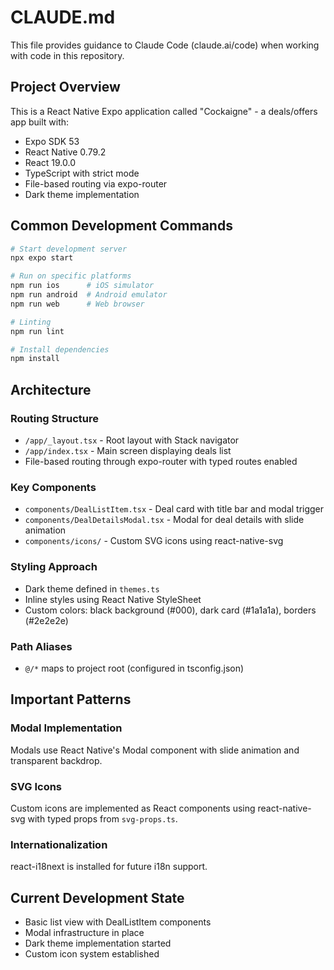 # CLAUDE.md

This file provides guidance to Claude Code (claude.ai/code) when working with code in this repository.

## Project Overview

This is a React Native Expo application called "Cockaigne" - a deals/offers app built with:
- Expo SDK 53
- React Native 0.79.2
- React 19.0.0
- TypeScript with strict mode
- File-based routing via expo-router
- Dark theme implementation

## Common Development Commands

```bash
# Start development server
npx expo start

# Run on specific platforms
npm run ios      # iOS simulator
npm run android  # Android emulator
npm run web      # Web browser

# Linting
npm run lint

# Install dependencies
npm install
```

## Architecture

### Routing Structure
- `/app/_layout.tsx` - Root layout with Stack navigator
- `/app/index.tsx` - Main screen displaying deals list
- File-based routing through expo-router with typed routes enabled

### Key Components
- `components/DealListItem.tsx` - Deal card with title bar and modal trigger
- `components/DealDetailsModal.tsx` - Modal for deal details with slide animation
- `components/icons/` - Custom SVG icons using react-native-svg

### Styling Approach
- Dark theme defined in `themes.ts`
- Inline styles using React Native StyleSheet
- Custom colors: black background (#000), dark card (#1a1a1a), borders (#2e2e2e)

### Path Aliases
- `@/*` maps to project root (configured in tsconfig.json)

## Important Patterns

### Modal Implementation
Modals use React Native's Modal component with slide animation and transparent backdrop.

### SVG Icons
Custom icons are implemented as React components using react-native-svg with typed props from `svg-props.ts`.

### Internationalization
react-i18next is installed for future i18n support.

## Current Development State
- Basic list view with DealListItem components
- Modal infrastructure in place
- Dark theme implementation started
- Custom icon system established